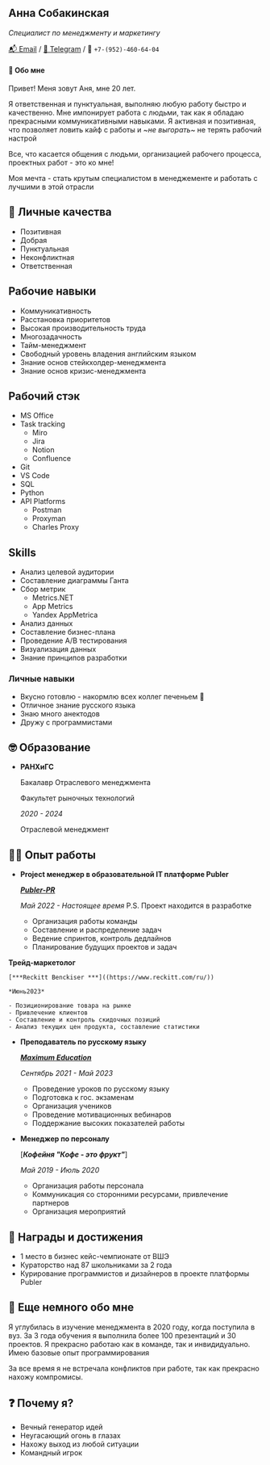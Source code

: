 ## Анна Собакинская 
*Специалист по менеджменту и маркетингу*

[📬 Email](a31a10a02@mail.ru)
/ [💬 Telegram](https://t.me/coffanya)
/ 📲 `+7-(952)-460-64-04`

#### 👋 Обо мне
Привет! Меня зовут Аня, мне 20 лет.

Я ответственная и пунктуальная, выполняю любую работу быстро и качественно. Мне импонирует работа с людьми, так как я обладаю прекрасными коммуникативными навыками. Я активная и позитивная, что позволяет ловить кайф с работы и ~_не выгорать_~ не терять рабочий настрой  

Все, что касается общения с людьми, организацией рабочего процесса, проектных работ - это ко мне!

Моя мечта - стать крутым специалистом в менеджементе и работать с лучшими в этой отрасли

## 💪 Личные качества 
- Позитивная
- Добрая
- Пунктуальная
- Неконфликтная
- Ответственная 


## Рабочие навыки
- Коммуникативность 
- Расстановка приоритетов 
- Высокая производительность труда
- Многозадачность 
- Тайм-менеджмент
- Свободный уровень владения английским языком
- Знание основ стейкхолдер-менеджмента 
- Знание основ кризис-менеджмента 

## Рабочий стэк
- MS Office 
- Task tracking
    - Miro 
    - Jira
    - Notion 
    - Confluence 
- Git
- VS Code
- SQL 
- Python
- API Platforms 
    - Postman
    - Proxyman
    - Charles Proxy

## Skills 
- Анализ целевой аудитории 
- Составление диаграммы Ганта 
- Сбор метрик
    - Metrics.NET
    - App Metrics
    - Yandex AppMetrica
- Анализ данных
- Составление бизнес-плана 
- Проведение A/B тестирования 
- Визуализация данных 
- Знание принципов разработки 


### Личные навыки 
- Вкусно готовлю - накормлю всех коллег печеньем 🍪
- Отличное знание русского языка
- Знаю много анектодов
- Дружу с программистами 


## 🤓 Образование 
- **РАНХиГС**

    Бакалавр Отраслевого менеджмента

    Факультет рыночных технологий
    
    *2020 - 2024*

    Отраслевой менеджмент

## 👨‍💻 Опыт работы
    
- **Project менеджер в образовательной IT платформе Publer**
    
    [***Publer-PR***](https://heartsker.github.io/Publer/)

    *Май 2022 - Настоящее время*
    P.S. Проект находится в разработке
    
    - Организация работы команды
    - Составление и распределение задач
    - Ведение спринтов, контроль дедлайнов  
    - Планирование будущих проектов и задач
      
 **Трейд-маркетолог**
    
    [***Reckitt Benсkiser ***]((https://www.reckitt.com/ru/))

    *Июнь2023*
    
    - Позиционирование товара на рынке
    - Привлечение клиентов
    - Составление и контроль скидочных позиций  
    - Анализ текущих цен продукта, составление статистики
    
- **Преподаватель по русскому языку**
    
    [***Maximum Education***](https://maximumtest.ru) 

    *Сентябрь 2021 - Май 2023*
    
    - Проведение уроков по русскому языку
    - Подготовка к гос. экзаменам 
    - Организация учеников 
    - Проведение мотивационных вебинаров
    - Поддержание высоких показателей работы
      
- **Менеджер по персоналу**

    [***Кофейня "Кофе - это фрукт"***]
    
    *Май 2019 - Июль 2020*

    - Организация работы персонала
    - Коммуникация со сторонними ресурсами, привлечение партнеров 
    - Организация мероприятий


## 🥇 Награды и достижения
- 1 место в бизнес кейс-чемпионате от ВШЭ 
- Кураторство над 87 школьниками за 2 года
- Курирование программистов и дизайнеров в проекте платформы Publer

## 💬 Еще немного обо мне
Я углубилась в изучение менеджмента в 2020 году, когда поступила в вуз. За 3 года обучения я выполнила более 100 презентаций и 30 проектов. Я прекрасно работаю как в команде, так и инвидидуально. Имею базовые опыт программирования 

За все время я не встречала конфликтов при работе, так как прекрасно нахожу компромисы.

## ❓ Почему я?

- Вечный генератор идей
- Неугасающий огонь в глазах 
- Нахожу выход из любой ситуации 
- Командный игрок

